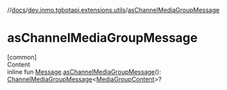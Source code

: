 //[docs](../../index.md)/[dev.inmo.tgbotapi.extensions.utils](index.md)/[asChannelMediaGroupMessage](as-channel-media-group-message.md)



# asChannelMediaGroupMessage  
[common]  
Content  
inline fun [Message](../dev.inmo.tgbotapi.types.message.abstracts/-message/index.md).[asChannelMediaGroupMessage](as-channel-media-group-message.md)(): [ChannelMediaGroupMessage](../dev.inmo.tgbotapi.types.message/-channel-media-group-message/index.md)<[MediaGroupContent](../dev.inmo.tgbotapi.types.message.content.abstracts/-media-group-content/index.md)>?  



